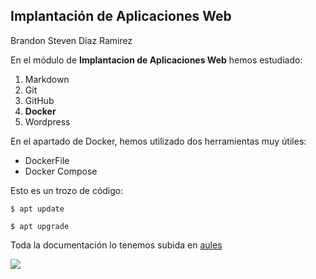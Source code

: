## Implantación de Aplicaciones Web

Brandon Steven Diaz Ramirez


En el módulo de **Implantacion de Aplicaciones Web** hemos estudiado:


1. Markdown
2. Git
3. GitHub
4. **Docker**
5. Wordpress

En el apartado de Docker, hemos utilizado dos herramientas muy útiles:

- DockerFile
- Docker Compose

Esto es un trozo de código:


`$ apt update`

`$ apt upgrade`

Toda la documentación lo tenemos subida en [aules ](https://portal.edu.gva.es/aules/)

<image src="https://scooltic.es/wp-content/uploads/2021/05/aules-para-blog.png">


